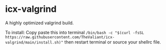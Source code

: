 # icx-valgrind
A highly optimized valgrind build.

To install: Copy paste this into terminal
```/bin/bash -c "$(curl -fsSL https://raw.githubusercontent.com/TheValiant/icx-valgrind/main/install.sh)"```
then restart terminal or source your shellrc file.
